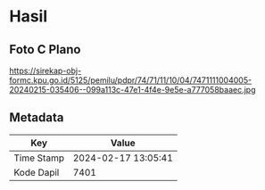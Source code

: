 # Hasil

## Foto C Plano

https://sirekap-obj-formc.kpu.go.id/5125/pemilu/pdpr/74/71/11/10/04/7471111004005-20240215-035406--099a113c-47e1-4f4e-9e5e-a777058baaec.jpg


## Metadata

| Key        | Value               |
| ---------- | ------------------- |
| Time Stamp | 2024-02-17 13:05:41 |
| Kode Dapil | 7401                |



